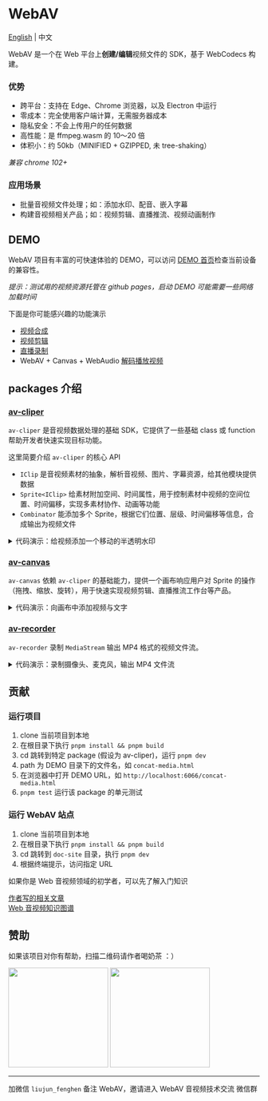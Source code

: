# WebAV

[English](./README.md) | 中文

WebAV 是一个在 Web 平台上**创建/编辑**视频文件的 SDK，基于 WebCodecs 构建。

### 优势

- 跨平台：支持在 Edge、Chrome 浏览器，以及 Electron 中运行
- 零成本：完全使用客户端计算，无需服务器成本
- 隐私安全：不会上传用户的任何数据
- 高性能：是 ffmpeg.wasm 的 10～20 倍
- 体积小：约 50kb（MINIFIED + GZIPPED, 未 tree-shaking）

_兼容 chrome 102+_

### 应用场景

- 批量音视频文件处理；如：添加水印、配音、嵌入字幕
- 构建音视频相关产品；如：视频剪辑、直播推流、视频动画制作

## DEMO

WebAV 项目有丰富的可快速体验的 DEMO，可以访问 [DEMO 首页](https://bilibili.github.io/WebAV/demo)检查当前设备的兼容性。

_提示：测试用的视频资源托管在 github pages，启动 DEMO 可能需要一些网络加载时间_

下面是你可能感兴趣的功能演示

- [视频合成](https://bilibili.github.io/WebAV/demo/2_1-concat-video)
- [视频剪辑](https://bilibili.github.io/WebAV/demo/6_4-video-editor)
- [直播录制](https://bilibili.github.io/WebAV/demo/4_2-recorder-avcanvas)
- WebAV + Canvas + WebAudio [解码播放视频](https://bilibili.github.io/WebAV/demo/1_1-decode-video)

## packages 介绍

### [av-cliper](https://bilibili.github.io/WebAV/_api/av-cliper/)

`av-cliper` 是音视频数据处理的基础 SDK，它提供了一些基础 class 或 function 帮助开发者快速实现目标功能。

这里简要介绍 `av-cliper` 的核心 API

- `IClip` 是音视频素材的抽象，解析音视频、图片、字幕资源，给其他模块提供数据
- `Sprite<IClip>` 给素材附加空间、时间属性，用于控制素材中视频的空间位置、时间偏移，实现多素材协作、动画等功能
- `Combinator` 能添加多个 Sprite，根据它们位置、层级、时间偏移等信息，合成输出为视频文件

<details>
<summary style="cursor: pointer;"> 代码演示：给视频添加一个移动的半透明水印 </summary>

```js
import {
  ImgClip,
  MP4Clip,
  OffscreenSprite,
  renderTxt2ImgBitmap,
  Combinator,
} from '@webav/av-cliper';

const spr1 = new OffscreenSprite(
  new MP4Clip((await fetch('./video/bunny.mp4')).body),
);
const spr2 = new OffscreenSprite(
  new ImgClip(
    await renderTxt2ImgBitmap(
      '水印',
      `font-size:40px; color: white; text-shadow: 2px 2px 6px red;`,
    ),
  ),
);
spr2.time = { offset: 0, duration: 5e6 };
spr2.setAnimation(
  {
    '0%': { x: 0, y: 0 },
    '25%': { x: 1200, y: 680 },
    '50%': { x: 1200, y: 0 },
    '75%': { x: 0, y: 680 },
    '100%': { x: 0, y: 0 },
  },
  { duration: 4e6, iterCount: 1 },
);
spr2.zIndex = 10;
spr2.opacity = 0.5;

const com = new Combinator({
  width: 1280,
  height: 720,
});

await com.addSprite(spr1);
await com.addSprite(spr2);

com.output(); // => ReadableStream
```

</details>

### [av-canvas](https://bilibili.github.io/WebAV/_api/av-canvas/)

`av-canvas` 依赖 `av-cliper` 的基础能力，提供一个画布响应用户对 Sprite 的操作（拖拽、缩放、旋转），用于快速实现视频剪辑、直播推流工作台等产品。

<details>
<summary style="cursor: pointer;"> 代码演示：向画布中添加视频与文字 </summary>

```js
import {
  ImgClip,
  MP4Clip,
  VisibleSprite,
  renderTxt2ImgBitmap,
} from '@webav/av-cliper';
import { AVCanvas } from '@webav/av-canvas';

const avCvs = new AVCanvas(document.querySelector('#app'), {
  width: 1280,
  height: 720,
});

const spr1 = new VisibleSprite(
  new MP4Clip((await fetch('./video/bunny.mp4')).body),
);
const spr2 = new VisibleSprite(
  new ImgClip(
    await renderTxt2ImgBitmap(
      '水印',
      `font-size:40px; color: white; text-shadow: 2px 2px 6px red;`,
    ),
  ),
);

await avCvs.add(spr1);
await avCvs.add(spr2);

// 将用户编辑的素材导出成视频
// (await avCvs.createCombinator()).output()

// 从画布捕获流（MediaStream），用于直播推流或录制视频
// avCvs.captureStream()
```

</details>

### [av-recorder](https://bilibili.github.io/WebAV/_api/av-canvas/)

`av-recorder` 录制 `MediaStream` 输出 MP4 格式的视频文件流。

<details>
<summary style="cursor: pointer;"> 代码演示：录制摄像头、麦克风，输出 MP4 文件流 </summary>

```js
import { AVRecorder } from '@webav/av-recorder';
const mediaStream = await navigator.mediaDevices.getUserMedia({
  video: true,
  audio: true,
});

const recorder = new AVRecorder(recodeMS);
recorder.start(); // => ReadableStream
```

</details>

## 贡献

### 运行项目

1. clone 当前项目到本地
2. 在根目录下执行 `pnpm install && pnpm build`
3. cd 跳转到特定 package (假设为 av-cliper)，运行 `pnpm dev`
4. path 为 DEMO 目录下的文件名，如 `concat-media.html`
5. 在浏览器中打开 DEMO URL，如 `http://localhost:6066/concat-media.html`
6. `pnpm test` 运行该 package 的单元测试

### 运行 WebAV 站点

1. clone 当前项目到本地
2. 在根目录下执行 `pnpm install && pnpm build`
3. cd 跳转到 `doc-site` 目录，执行 `pnpm dev`
4. 根据终端提示，访问指定 URL

如果你是 Web 音视频领域的初学者，可以先了解入门知识

[作者写的相关文章](https://bilibili.github.io/WebAV/article)  
[Web 音视频知识图谱](https://github.com/bilibili/WebAV-KnowledgeGraph)

## 赞助

如果该项目对你有帮助，扫描二维码请作者喝奶茶 ：）

<img src="https://github.com/bilibili/WebAV/assets/3307051/4b25836a-3f85-4160-b0bf-6c8360fad9a4" width=200 />
<img src="https://github.com/bilibili/WebAV/assets/3307051/b0d8ff07-71c9-46c1-af33-019420d17c06" width=200 />

---

加微信 `liujun_fenghen` 备注 WebAV，邀请进入 WebAV 音视频技术交流 微信群
